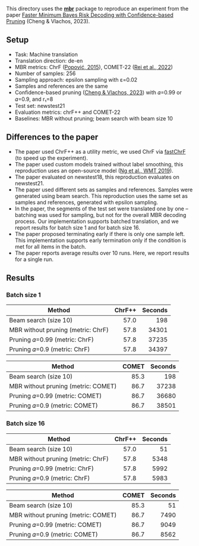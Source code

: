 This directory uses the [**mbr**](https://github.com/ZurichNLP/mbr) package to reproduce an experiment from the paper [Faster Minimum Bayes Risk Decoding with Confidence-based Pruning](https://aclanthology.org/2023.emnlp-main.767/) (Cheng & Vlachos, 2023).

## Setup
* Task: Machine translation
* Translation direction: de-en
* MBR metrics: ChrF ([Popović, 2015](https://aclanthology.org/W15-3049/)), COMET-22 ([Rei et al., 2022](https://aclanthology.org/2022.wmt-1.52/))
* Number of samples: 256
* Sampling approach: epsilon sampling with ε=0.02
* Samples and references are the same
* Confidence-based pruning ([Cheng & Vlachos, 2023](https://aclanthology.org/2023.emnlp-main.767/)) with 𝛼=0.99 or 𝛼=0.9, and r₁=8
* Test set: newstest21
* Evaluation metrics: chrF++ and COMET-22
* Baselines: MBR without pruning; beam search with beam size 10

## Differences to the paper
* The paper used ChrF++ as a utility metric, we used ChrF via [fastChrF](https://github.com/jvamvas/fastChrF) (to speed up the experiment).
* The paper used custom models trained without label smoothing, this reproduction uses an open-source model ([Ng et al., WMT 2019](https://aclanthology.org/W19-5333/)).
* The paper evaluated on newstest18, this reproduction evaluates on newstest21.
* The paper used different sets as samples and references. Samples were generated using beam search. This reproduction uses the same set as samples and references, generated with epsilon sampling.
* In the paper, the segments of the test set were translated one by one – batching was used for sampling, but not for the overall MBR decoding process. Our implementation supports batched translation, and we report results for batch size 1 and for batch size 16.
* The paper proposed terminating early if there is only one sample left. This implementation supports early termination only if the condition is met for all items in the batch.
* The paper reports average results over 10 runs. Here, we report results for a single run.

## Results

### Batch size 1
| Method                             | ChrF++ | Seconds |
|------------------------------------|-------:|--------:|
| Beam search (size 10)              |  57.0  |     198 |
| MBR without pruning (metric: ChrF) |  57.8  |   34301 |
| Pruning 𝛼=0.99 (metric: ChrF)     |  57.8  |   37235 |
| Pruning 𝛼=0.9 (metric: ChrF)      |  57.8  |   34397 |

| Method                              | COMET | Seconds |
|-------------------------------------|------:|--------:|
| Beam search (size 10)               | 85.3  |     198 |
| MBR without pruning (metric: COMET) | 86.7  |   37238 |
| Pruning 𝛼=0.99 (metric: COMET)     | 86.7  |   36680 |
| Pruning 𝛼=0.9 (metric: COMET)      | 86.7  |   38501 |

### Batch size 16

| Method                             | ChrF++ | Seconds |
|------------------------------------|-------:|--------:|
| Beam search (size 10)              |  57.0  |      51 |
| MBR without pruning (metric: ChrF) |  57.8  |    5348 |
| Pruning 𝛼=0.99 (metric: ChrF)     |  57.8  |    5992 |
| Pruning 𝛼=0.9 (metric: ChrF)      |  57.8  |    5983 |

| Method                              | COMET | Seconds |
|-------------------------------------|------:|--------:|
| Beam search (size 10)               | 85.3  |      51 |
| MBR without pruning (metric: COMET) | 86.7  |    7490 |
| Pruning 𝛼=0.99 (metric: COMET)     |  86.7 |    9049 |
| Pruning 𝛼=0.9 (metric: COMET)      | 86.7  |    8562 |
